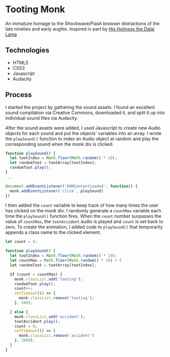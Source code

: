 # Tooting Monk
An immature homage to the Shockwave/Flash browser distractions of the late nineties and early aughts. Inspired in part by [His Holiness the Dalai Lama](https://www.upworthy.com/the-dalai-lama-has-some-very-uplifting-and-wise-words-about-farting)

## Technologies
- HTML5
- CSS3
- Javascript
- Audacity 

## Process
I started the project by gathering the sound assets. I found an excellent sound compilation via Creative Commons, downloaded it, and split it up into individual sound files via Audacity. 

After the sound assets were added, I used Javascript to create new Audio objects for each sound and put the objects' variables into an array. I wrote the `playSound()` function to index an Audio object at random and play the corresponding sound when the monk div is clicked.  

```js
function playSound() {
  let tootIndex = Math.floor(Math.random() * 10);
  let randomToot = tootArray[tootIndex];
  randomToot.play();
}
...

document.addEventListener('DOMContentLoaded', function() {
  monk.addEventListener('click', playSound)
})

```

I then added the `count` variable to keep track of how many times the user has clicked on the monk div. I randomly generate a `countMax` variable each time the `playSound()` function fires. When the `count` number surpasses the value of `countMax`, the `tootAccident` audio is played and `count` is set back to zero. To create the animation, I added code to `playSound()` that temporarily appends a class name to the clicked element.

```js
let count = 0;

function playSound() {
  let tootIndex = Math.floor(Math.random() * 10);
  let countMax = Math.floor(Math.random() * 10) + 5
  let randomToot = tootArray[tootIndex];

  if (count < countMax) {
    monk.classList.add('tooting');
    randomToot.play();
    count++;
    setTimeout(() => {
      monk.classList.remove('tooting');
    }, 500);

  } else {
    monk.classList.add('accident');
    tootAccident.play();
    count = 0;
    setTimeout(() => {
      monk.classList.remove('accident')
    }, 2000);
  }
}
```